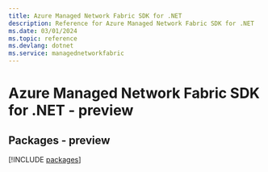 ```yaml
---
title: Azure Managed Network Fabric SDK for .NET
description: Reference for Azure Managed Network Fabric SDK for .NET
ms.date: 03/01/2024
ms.topic: reference
ms.devlang: dotnet
ms.service: managednetworkfabric
---
```

# Azure Managed Network Fabric SDK for .NET - preview
## Packages - preview
[!INCLUDE [packages](managed-network-fabric-index.md)]